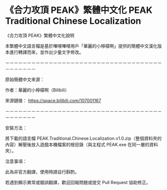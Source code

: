 # 《合力攻頂 PEAK》繁體中文化 PEAK Traditional Chinese Localization 
《合力攻頂 PEAK》繁體中文化說明

本繁體中文語言檔是基於嗶哩嗶哩用戶「華麗的小檸檬啊」提供的簡體中文漢化版本進行轉譯而來，並作出少量文字修改。

－－－－－－－－－－－－－－－－－－－－－－－－－－－－－－－－－－－－－－－－－－－

原始簡體中文來源：

作者：華麗的小檸檬啊（Bilibili）

來源鏈接：
https://space.bilibili.com/107001167


－－－－－－－－－－－－－－－－－－－－－－－－－－－－－－－－－－－－－－－－－－－

安裝方法：

將下載的語言檔 PEAK.Traditional.Chinese.Localization.v1.0.zip（整個資料夾的內容）解壓後放入遊戲本機檔案的根目錄（與主程式 PEAK.exe 在同一層的資料夾）。


注意事項：

此為非官方翻譯，使用時請自行斟酌。

若遇到顯示異常或錯誤翻譯，歡迎回報問題或提交 Pull Request 協助修正。

